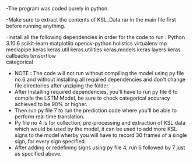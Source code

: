 -The program was coded purely in python.

-Make sure to extract the contents of KSL_Data.rar in the main file first before running anything.

-Install all the following dependencies in order for the code to run : 
      Python 3.10.6 
      scikit-learn 
      matplotlib 
      opencv-python 
      holistics 
      virtualenv 
      mp 
      mediapipe 
      keras 
      keras.util 
      keras.utilities 
      keras.models 
      keras layers 
      keras callbacks 
      tensorflow  
      categorical 

- NOTE : The code will not run without compiling the model using py file no.6 and without installing all required dependencies and don't change file directories after               unziping the folder.
- After Installing required dependencies, you'll have to run py file 6 to compile the LSTM Model, be sure to check categorical accuracy achieved to be 90% or higher.
- Then run py file 7 to run the prediction code where you'll be able to perform real time translation.
- Py file no 4 is for collection, pre-processing and extraction of KSL data which would be used by the model, it can be used to add more KSL signs to the model wherby you    will have to record 30 frames of a single sign, for every sign specified.
- After adding or redefining signs using py file 4, run 6 followed by 7 just as specified above.

 






      
